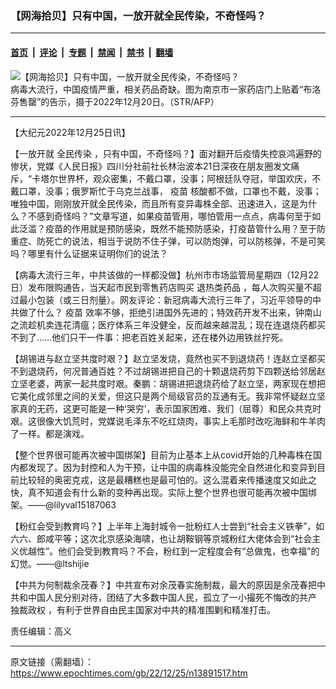 ### 【网海拾贝】只有中国，一放开就全民传染，不奇怪吗？

---

#### [首页](../../../..?n13891517) &nbsp;|&nbsp; [评论](../../../../../epoch-comment?n13891517) &nbsp;|&nbsp; [专题](../../../../../epoch-special?n13891517) &nbsp;|&nbsp; [禁闻](../../../../../epoch-news?n13891517) &nbsp;|&nbsp; [禁书](../../../../../books?n13891517) &nbsp;|&nbsp; [翻墙](https://github.com/gfw-breaker/nogfw/blob/master/README.md?n13891517)


<div><img alt="【网海拾贝】只有中国，一放开就全民传染，不奇怪吗？" class="attachment-djy_600_400 size-djy_600_400 wp-post-image" src="https://i.epochtimes.com/assets/uploads/2022/12/id13890788-000_334W27R-600x400.jpeg"/>
<div class="caption">
 病毒大流行，中国疫情严重，相关药品奇缺。图为南京市一家药店门上贴着“布洛芬售罄”的告示，摄于2022年12月20日。（STR/AFP）
</div></div><hr/><div class="post_content" id="artbody" itemprop="articleBody">
 <!-- article content begin -->
 <p>
  【大纪元2022年12月25日讯】
 </p>
 <p>
  【一放开就
  <ok href="https://www.epochtimes.com/gb/tag/%E5%85%A8%E6%B0%91%E4%BC%A0%E6%9F%93.html">
   全民传染
  </ok>
  ，只有中国，不奇怪吗？】面对翻开后疫情失控哀鸿遍野的惨状，党媒《人民日报》四川分社前社长林治波本21日深夜在朋友圈发文痛斥，“卡塔尔世界杯，观众密集，不戴口罩，没事；阿根廷队夺冠，举国欢庆，不戴口罩，没事；俄罗斯忙于乌克兰战事，
  <ok href="https://www.epochtimes.com/gb/tag/%E7%96%AB%E8%8B%97.html">
   疫苗
  </ok>
  核酸都不做，口罩也不戴，没事；唯独中国，刚刚放开就全民传染，而且所有变异毒株全部、迅速进入，这是为什么？不感到奇怪吗？”文章写道，如果疫苗管用，哪怕管用一点点，病毒何至于如此泛滥？疫苗的作用就是预防感染，既然不能预防感染，打疫苗管什么用？至于防重症、防死亡的说法，相当于说防不住子弹，可以防炮弹，可以防核弹，不是可笑吗？哪里有什么证据来证明你们的说法？
 </p>
 <p>
  【病毒大流行三年，中共该做的一样都没做】杭州市市场监管局星期四（12月22日）发布限购通告，当天起市民到零售药店购买
  <ok href="https://www.epochtimes.com/gb/tag/%E9%80%80%E7%83%AD%E7%B1%BB%E8%8D%AF%E5%93%81.html">
   退热类药品
  </ok>
  ，每人次购买量不超过最小包装（或三日剂量）。网友评论：新冠病毒大流行三年了，习近平领导的中共做了什么？
  <ok href="https://www.epochtimes.com/gb/tag/%E7%96%AB%E8%8B%97.html">
   疫苗
  </ok>
  效率不够，拒绝引进国外先进的；特效药开发不出来，钟南山之流趁机卖连花清瘟；医疗体系三年没健全，反而越来越混乱；现在连退烧药都买不到了……他们只干一件事：把老百姓关起来，还在楼外边用铁丝拧死。
 </p>
 <p>
  【胡锡进与赵立坚共度时艰？】赵立坚发烧，竟然也买不到退烧药！连赵立坚都买不到退烧药，何况普通百姓？不过胡锡进把自己的十颗退烧药剪下四颗送给邻居赵立坚老婆，两家一起共度时艰。秦鹏：胡锡进把退烧药给了赵立坚，两家现在想把它美化成邻里之间的关爱，但这只是两个局级官员的互通有无。我非常怀疑赵立坚家真的无药，这更可能是一种‘哭穷’，表示国家困难、我们（屈尊）和民众共克时艰。这很像大饥荒时，党媒说毛泽东不吃红烧肉，事实上毛那时改吃海鲜和牛羊肉了一样。都是演戏。
 </p>
 <p>
  【整个世界很可能再次被中国绑架】目前为止基本上从covid开始的几种毒株在国内都发现了。因为封控和人为干预，让中国的病毒株没能完全自然进化和变异到目前比较轻的奥密克戎，这是最糟糕也是最可怕的。这么混着来传播速度又如此之快，真不知道会有什么新的变种再出现。实际上整个世界也很可能再次被中国绑架。——@lilyval15187063
 </p>
 <p>
  【粉红会受到教育吗？】上半年上海封城令一批粉红人士尝到“社会主义铁拳”，如六六、郎咸平等；这次北京感染海啸，也让胡鞍钢等京城粉红大佬体会到“社会主义优越性”。他们会受到教育吗？不会，粉红到一定程度会有“总做鬼，也幸福”的幻觉。——@ltshijie
 </p>
 <p>
  【中共为何制裁余茂春？】中共宣布对余茂春实施制裁，最大的原因是余茂春把中共和中国人民分别对待，团结了大多数中国人民，孤立了一小撮死不悔改的共产
  <ok href="https://www.epochtimes.com/gb/tag/%E7%8B%AC%E8%A3%81%E6%94%BF%E6%9D%83.html">
   独裁政权
  </ok>
  ，有利于世界自由民主国家对中共的精准围剿和精准打击。
 </p>
 <p>
  责任编辑：高义
 </p>
 <p>
 </p>
 <!-- article content end -->
 <div id="below_article_ad">
 </div>
</div>


---

原文链接（需翻墙）：https://www.epochtimes.com/gb/22/12/25/n13891517.htm